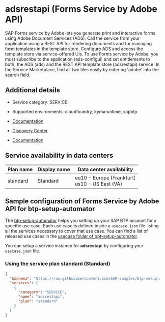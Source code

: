 # adsrestapi (Forms Service by Adobe API)

SAP Forms service by Adobe lets you generate print and interactive forms using Adobe Document Services (ADS). Call the service from your application using a REST API for rendering documents and for managing form templates in the template store. Configure ADS and access the template store via service-offered UIs. To use Forms service by Adobe, you must subscribe to the application (ads-configui) and set entitlements to both, the ADS (ads) and the REST API template store (adsrestapi) service. In the Service Marketplace, find all two tiles easily by entering 'adobe' into the search field.

## Additional details
- Service category: SERVICE
- Supported environments: cloudfoundry, kymaruntime, sapbtp

- [Documentation](https://help.sap.com/viewer/dcbea777ceb3411cb10500a1a392273e/Cloud/en-US/661c02ef20d54bfeb309d42608baeaca.html)
- [Discovery Center](https://discovery-center.cloud.sap/protected/index.html#/serviceCatalog/forms-service-by-adobe)
- [Documentation](https://adsrestapi-formsprocessing.cfapps.eu10.hana.ondemand.com/swagger-ui.html)

## Service availability in data centers

| Plan name | Display name | Data center availability  |
|------|----------------|---------------------------|
|  standard  |  Standard  | eu10 - Europe (Frankfurt)<br> us10 - US East (VA)  |

## Sample configuration of **Forms Service by Adobe API** for btp-setup-automator

The [btp-setup-automator](https://github.com/SAP-samples/btp-setup-automator) helps you setting up your SAP BTP account for a specific use case. Each use case is defined inside a `usecase.json` file listing all the services necessary to cover that use case. You can find a list of released use cases in the [usecase folder of bpt-setup-automator](https://github.com/SAP-samples/btp-setup-automator/tree/main/usecases).

You can setup a service instance for **adsrestapi** by configuring your `usecase.json` file.

### Using the service plan **standard** (Standard)

```json
{
  "$schema": "https://raw.githubusercontent.com/SAP-samples/btp-setup-automator/main/libs/btpsa-usecase.json",
  "services": [
    {
      "category": "SERVICE",
      "name": "adsrestapi",
      "plan": "standard"
    }
  ]
}
```
